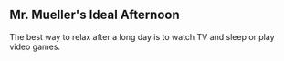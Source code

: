 ## Mr. Mueller's Ideal Afternoon
The best way to relax after a long day is to watch TV and sleep or play video games.
